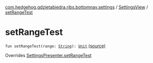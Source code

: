 [com.hedgehog.gdzietabiedra.ribs.bottomnav.settings](../index.md) / [SettingsView](index.md) / [setRangeTest](./set-range-test.md)

# setRangeTest

`fun setRangeTest(range: `[`String`](https://kotlinlang.org/api/latest/jvm/stdlib/kotlin/-string/index.html)`): `[`Unit`](https://kotlinlang.org/api/latest/jvm/stdlib/kotlin/-unit/index.html) [(source)](https://github.com/asvid/GdzieTaBiedra/tree/master/app/src/main/java/com/hedgehog/gdzietabiedra/ribs/bottomnav/settings/SettingsView.kt#L36)

Overrides [SettingsPresenter.setRangeTest](../-settings-interactor/-settings-presenter/set-range-test.md)

